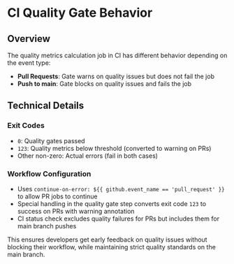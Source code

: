 # CI Quality Gate Behavior

## Overview
The quality metrics calculation job in CI has different behavior depending on the event type:

- **Pull Requests**: Gate warns on quality issues but does not fail the job
- **Push to main**: Gate blocks on quality issues and fails the job

## Technical Details

### Exit Codes
- `0`: Quality gates passed
- `123`: Quality metrics below threshold (converted to warning on PRs)
- Other non-zero: Actual errors (fail in both cases)

### Workflow Configuration
- Uses `continue-on-error: ${{ github.event_name == 'pull_request' }}` to allow PR jobs to continue
- Special handling in the quality gate step converts exit code `123` to success on PRs with warning annotation
- CI status check excludes quality failures for PRs but includes them for main branch pushes

This ensures developers get early feedback on quality issues without blocking their workflow, while maintaining strict quality standards on the main branch.